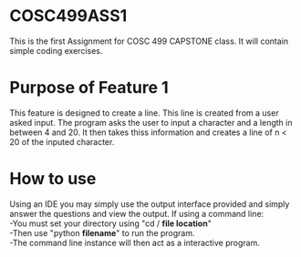 # COSC499ASS1
This is the first Assignment for COSC 499 CAPSTONE class. It will contain simple coding exercises.

# Purpose of Feature 1
This feature is designed to create a line. This line is created from a user asked input. 
The program asks the user to input a character and a length in between 4 and 20.
It then takes thiss information and creates a line of n < 20 of the inputed character.

# How to use
Using an IDE you may simply use the output interface provided and simply answer the questions and view the output. 
If using a command line: <br>
    -You must set your directory using "cd / **file location**" <br>
    -Then use "python **filename**" to run the program. <br>
    -The command line instance will then act as a interactive program. <br>


